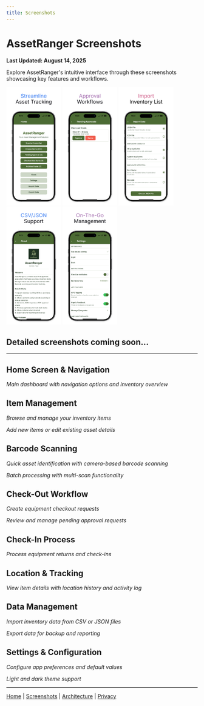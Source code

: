 ```yaml
---
title: Screenshots
---
```


# AssetRanger Screenshots

**Last Updated: August 14, 2025**

Explore AssetRanger's intuitive interface through these screenshots showcasing key features and workflows.

<img src="images/01.png" width="144"> <img src="images/02.png" width="144"> <img src="images/03.png" width="144"> <img src="images/04.png" width="144"> <img src="images/05.png" width="144">

## Detailed screenshots coming soon...
---
## Home Screen & Navigation
<!-- Add home screenshot here -->
*Main dashboard with navigation options and inventory overview*

## Item Management
<!-- Add item list screenshot here -->
*Browse and manage your inventory items*

<!-- Add add/edit item screenshot here -->
*Add new items or edit existing asset details*

## Barcode Scanning
<!-- Add barcode scanner screenshot here -->
*Quick asset identification with camera-based barcode scanning*

<!-- Add multi-scan screenshot here -->
*Batch processing with multi-scan functionality*

## Check-Out Workflow
<!-- Add checkout request screenshot here -->
*Create equipment checkout requests*

<!-- Add pending approvals screenshot here -->
*Review and manage pending approval requests*

## Check-In Process
<!-- Add check-in screen screenshot here -->
*Process equipment returns and check-ins*

## Location & Tracking
<!-- Add item detail with location screenshot here -->
*View item details with location history and activity log*

## Data Management
<!-- Add import screen screenshot here -->
*Import inventory data from CSV or JSON files*

<!-- Add export options screenshot here -->
*Export data for backup and reporting*

## Settings & Configuration
<!-- Add settings screen screenshot here -->
*Configure app preferences and default values*

<!-- Add theme toggle screenshot here -->
*Light and dark theme support*

---

[Home](index.md) | [Screenshots](screenshots.md) | [Architecture](architecture.md) | [Privacy](privacy.md)
